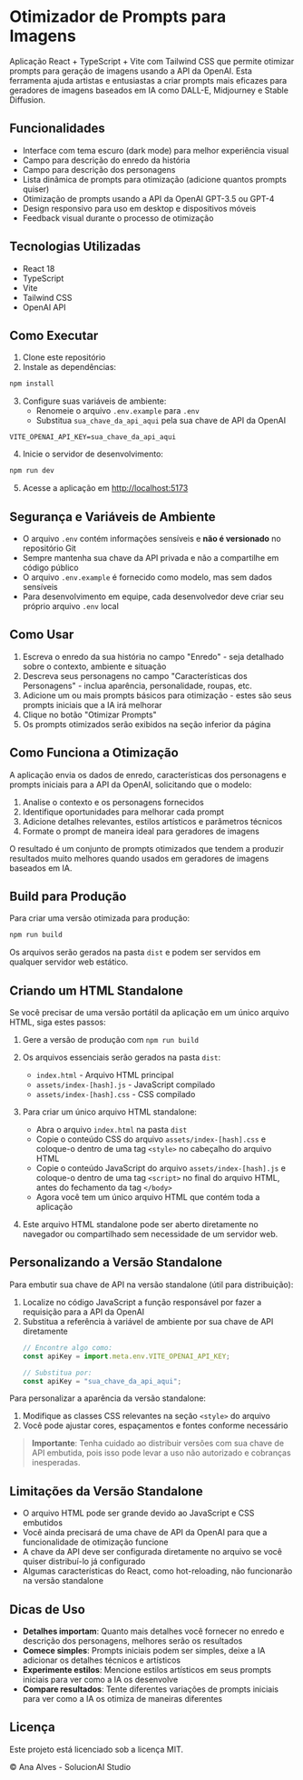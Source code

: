 # Otimizador de Prompts para Imagens

Aplicação React + TypeScript + Vite com Tailwind CSS que permite otimizar prompts para geração de imagens usando a API da OpenAI. Esta ferramenta ajuda artistas e entusiastas a criar prompts mais eficazes para geradores de imagens baseados em IA como DALL-E, Midjourney e Stable Diffusion.

## Funcionalidades

- Interface com tema escuro (dark mode) para melhor experiência visual
- Campo para descrição do enredo da história
- Campo para descrição dos personagens
- Lista dinâmica de prompts para otimização (adicione quantos prompts quiser)
- Otimização de prompts usando a API da OpenAI GPT-3.5 ou GPT-4
- Design responsivo para uso em desktop e dispositivos móveis
- Feedback visual durante o processo de otimização

## Tecnologias Utilizadas

- React 18
- TypeScript
- Vite
- Tailwind CSS
- OpenAI API

## Como Executar

1. Clone este repositório
2. Instale as dependências:

```bash
npm install
```

3. Configure suas variáveis de ambiente:
   - Renomeie o arquivo `.env.example` para `.env`
   - Substitua `sua_chave_da_api_aqui` pela sua chave de API da OpenAI

```
VITE_OPENAI_API_KEY=sua_chave_da_api_aqui
```

4. Inicie o servidor de desenvolvimento:

```bash
npm run dev
```

5. Acesse a aplicação em [http://localhost:5173](http://localhost:5173)

## Segurança e Variáveis de Ambiente

- O arquivo `.env` contém informações sensíveis e **não é versionado** no repositório Git
- Sempre mantenha sua chave da API privada e não a compartilhe em código público
- O arquivo `.env.example` é fornecido como modelo, mas sem dados sensíveis
- Para desenvolvimento em equipe, cada desenvolvedor deve criar seu próprio arquivo `.env` local

## Como Usar

1. Escreva o enredo da sua história no campo "Enredo" - seja detalhado sobre o contexto, ambiente e situação
2. Descreva seus personagens no campo "Características dos Personagens" - inclua aparência, personalidade, roupas, etc.
3. Adicione um ou mais prompts básicos para otimização - estes são seus prompts iniciais que a IA irá melhorar
4. Clique no botão "Otimizar Prompts"
5. Os prompts otimizados serão exibidos na seção inferior da página

## Como Funciona a Otimização

A aplicação envia os dados de enredo, características dos personagens e prompts iniciais para a API da OpenAI, solicitando que o modelo:

1. Analise o contexto e os personagens fornecidos
2. Identifique oportunidades para melhorar cada prompt
3. Adicione detalhes relevantes, estilos artísticos e parâmetros técnicos
4. Formate o prompt de maneira ideal para geradores de imagens

O resultado é um conjunto de prompts otimizados que tendem a produzir resultados muito melhores quando usados em geradores de imagens baseados em IA.

## Build para Produção

Para criar uma versão otimizada para produção:

```bash
npm run build
```

Os arquivos serão gerados na pasta `dist` e podem ser servidos em qualquer servidor web estático.

## Criando um HTML Standalone

Se você precisar de uma versão portátil da aplicação em um único arquivo HTML, siga estes passos:

1. Gere a versão de produção com `npm run build`
2. Os arquivos essenciais serão gerados na pasta `dist`:
   - `index.html` - Arquivo HTML principal
   - `assets/index-[hash].js` - JavaScript compilado
   - `assets/index-[hash].css` - CSS compilado

3. Para criar um único arquivo HTML standalone:
   - Abra o arquivo `index.html` na pasta `dist`
   - Copie o conteúdo CSS do arquivo `assets/index-[hash].css` e coloque-o dentro de uma tag `<style>` no cabeçalho do arquivo HTML
   - Copie o conteúdo JavaScript do arquivo `assets/index-[hash].js` e coloque-o dentro de uma tag `<script>` no final do arquivo HTML, antes do fechamento da tag `</body>`
   - Agora você tem um único arquivo HTML que contém toda a aplicação

4. Este arquivo HTML standalone pode ser aberto diretamente no navegador ou compartilhado sem necessidade de um servidor web.

## Personalizando a Versão Standalone

Para embutir sua chave de API na versão standalone (útil para distribuição):

1. Localize no código JavaScript a função responsável por fazer a requisição para a API da OpenAI
2. Substitua a referência à variável de ambiente por sua chave de API diretamente
   ```javascript
   // Encontre algo como:
   const apiKey = import.meta.env.VITE_OPENAI_API_KEY;
   
   // Substitua por:
   const apiKey = "sua_chave_da_api_aqui";
   ```

Para personalizar a aparência da versão standalone:
1. Modifique as classes CSS relevantes na seção `<style>` do arquivo
2. Você pode ajustar cores, espaçamentos e fontes conforme necessário

> **Importante**: Tenha cuidado ao distribuir versões com sua chave de API embutida, pois isso pode levar a uso não autorizado e cobranças inesperadas.

## Limitações da Versão Standalone

- O arquivo HTML pode ser grande devido ao JavaScript e CSS embutidos
- Você ainda precisará de uma chave de API da OpenAI para que a funcionalidade de otimização funcione
- A chave da API deve ser configurada diretamente no arquivo se você quiser distribuí-lo já configurado
- Algumas características do React, como hot-reloading, não funcionarão na versão standalone

## Dicas de Uso

- **Detalhes importam**: Quanto mais detalhes você fornecer no enredo e descrição dos personagens, melhores serão os resultados
- **Comece simples**: Prompts iniciais podem ser simples, deixe a IA adicionar os detalhes técnicos e artísticos
- **Experimente estilos**: Mencione estilos artísticos em seus prompts iniciais para ver como a IA os desenvolve
- **Compare resultados**: Tente diferentes variações de prompts iniciais para ver como a IA os otimiza de maneiras diferentes

## Licença

Este projeto está licenciado sob a licença MIT.

© Ana Alves - SolucionAI Studio